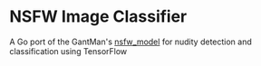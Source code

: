 # NSFW Image Classifier
 A Go port of the GantMan's [nsfw_model](https://github.com/GantMan/nsfw_model) for nudity detection and classification
 using TensorFlow
